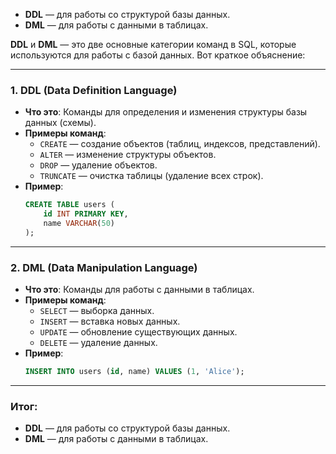 - **DDL** — для работы со структурой базы данных.
- **DML** — для работы с данными в таблицах.

**DDL** и **DML** — это две основные категории команд в SQL, которые используются для работы с базой данных. Вот краткое объяснение:

---

### 1. **DDL (Data Definition Language)**
- **Что это**: Команды для определения и изменения структуры базы данных (схемы).
- **Примеры команд**:
  - `CREATE` — создание объектов (таблиц, индексов, представлений).
  - `ALTER` — изменение структуры объектов.
  - `DROP` — удаление объектов.
  - `TRUNCATE` — очистка таблицы (удаление всех строк).
- **Пример**:
  ```sql
  CREATE TABLE users (
      id INT PRIMARY KEY,
      name VARCHAR(50)
  );
  ```

---

### 2. **DML (Data Manipulation Language)**
- **Что это**: Команды для работы с данными в таблицах.
- **Примеры команд**:
  - `SELECT` — выборка данных.
  - `INSERT` — вставка новых данных.
  - `UPDATE` — обновление существующих данных.
  - `DELETE` — удаление данных.
- **Пример**:
  ```sql
  INSERT INTO users (id, name) VALUES (1, 'Alice');
  ```

---

### Итог:
- **DDL** — для работы со структурой базы данных.
- **DML** — для работы с данными в таблицах.